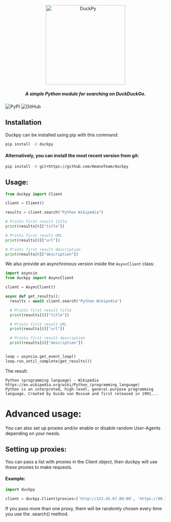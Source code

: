 <p align="center">
  <img src="https://i.imgur.com/o5qAbVt.png" alt="DuckPy" height="250px">
  <h5 align="center">A simple Python module for searching on DuckDuckGo.</h5>
</p>

![PyPI](https://img.shields.io/pypi/v/duckpy) ![GitHub](https://img.shields.io/github/license/AmanoTeam/duckpy)


## Installation

Duckpy can be installed using pip with this command:

```bash
pip install -U duckpy
```

#### Alternatively, you can install the most recent version from git:

```bash
pip install -U git+https://github.com/AmanoTeam/duckpy
```

## Usage:

```python
from duckpy import Client

client = Client()

results = client.search("Python Wikipedia")

# Prints first result title
print(results[0]["title"])

# Prints first result URL
print(results[0]["url"])

# Prints first result description
print(results[0]["description"])
```

We also provide an asynchronous version inside the `AsyncClient` class:


```python
import asyncio
from duckpy import AsyncClient

client = AsyncClient()

async def get_results():
  results = await client.search("Python Wikipedia")

  # Prints first result title
  print(results[0]["title"])

  # Prints first result URL
  print(results[0]["url"])

  # Prints first result description
  print(results[0]["description"])


loop = asyncio.get_event_loop()
loop.run_until_complete(get_results())
```

The result:

```
Python (programming language) - Wikipedia
https://en.wikipedia.org/wiki/Python_(programming_language)
Python is an interpreted, high-level, general-purpose programming language. Created by Guido van Rossum and first released in 1991...
```


# Advanced usage:

You can also set up proxies and/or enable or disable random User-Agents depending on your needs.

## Setting up proxies:

You can pass a list with proxies in the Client object, then duckpy will use these proxies to make requests.

#### Example:

```python
import duckpy

client = duckpy.Client(proxies=['http://123.45.67.89:80', 'https://98.76.54.32:443'])
```

If you pass more than one proxy, them will be randomly chosen every time you use the .search() method.
